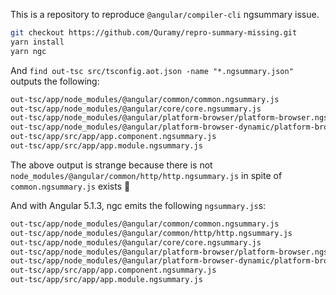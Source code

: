 This is a repository to reproduce `@angular/compiler-cli` ngsummary issue.

```sh
git checkout https://github.com/Quramy/repro-summary-missing.git
yarn install
yarn ngc
```

And `find out-tsc src/tsconfig.aot.json -name "*.ngsummary.json"` outputs the following:

```txt
out-tsc/app/node_modules/@angular/common/common.ngsummary.js
out-tsc/app/node_modules/@angular/core/core.ngsummary.js
out-tsc/app/node_modules/@angular/platform-browser/platform-browser.ngsummary.js
out-tsc/app/node_modules/@angular/platform-browser-dynamic/platform-browser-dynamic.ngsummary.js
out-tsc/app/src/app/app.component.ngsummary.js
out-tsc/app/src/app/app.module.ngsummary.js
```

The above output is strange because there is not `node_modules/@angular/common/http/http.ngsummary.js` in spite of `common.ngsummary.js` exists :thinking:


And with Angular 5.1.3, ngc emits the following `ngsummary.js`s:

```txt
out-tsc/app/node_modules/@angular/common/common.ngsummary.js
out-tsc/app/node_modules/@angular/common/http/http.ngsummary.js
out-tsc/app/node_modules/@angular/core/core.ngsummary.js
out-tsc/app/node_modules/@angular/platform-browser/platform-browser.ngsummary.js
out-tsc/app/node_modules/@angular/platform-browser-dynamic/platform-browser-dynamic.ngsummary.js
out-tsc/app/src/app/app.component.ngsummary.js
out-tsc/app/src/app/app.module.ngsummary.js
```
